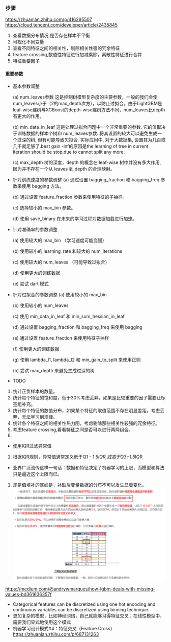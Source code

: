 ### 步骤
https://zhuanlan.zhihu.com/p/416295507
https://cloud.tencent.com/developer/article/2435845
1. 查看数据分布情况,是否存在样本不平衡
2. 可视化不同变量
3. 查看不同特征之间的相关性，剔除相关性强的冗余特征
4. feature crossing,数值性特征进行加减乘除，离散性特征进行合并
5. 特征重要因子


#### 重要参数

- 基本参数调整

    (a) num_leaves参数 这是控制树模型复杂度的主要参数，一般的我们会使num_leaves小于（2的max_depth次方），以防止过拟合。由于LightGBM是leaf-wise建树与XGBoost的depth-wise建树方法不同，num_leaves比depth有更大的作用。

    (b) min_data_in_leaf 这是处理过拟合问题中一个非常重要的参数. 它的值取决于训练数据的样本个树和 num_leaves参数. 将其设置的较大可以避免生成一个过深的树, 但有可能导致欠拟合. 实际应用中, 对于大数据集, 设置其为几百或几千就足够了.best gain -inf的原因是the learning of tree in current iteration should be stop,due to cannot split any more.

    (c) max_depth 树的深度，depth 的概念在 leaf-wise 树中并没有多大作用, 因为并不存在一个从 leaves 到 depth 的合理映射。
- 针对训练速度的参数调整
    (a) 通过设置 bagging_fraction 和 bagging_freq 参数来使用 bagging 方法。

    (b) 通过设置 feature_fraction 参数来使用特征的子抽样。

    (c) 选择较小的 max_bin 参数。

    (d) 使用 save_binary 在未来的学习过程对数据加载进行加速。

- 针对准确率的参数调整

    (a) 使用较大的 max_bin （学习速度可能变慢）

    (b) 使用较小的 learning_rate 和较大的 num_iterations

    (c) 使用较大的 num_leaves （可能导致过拟合）

    (d) 使用更大的训练数据

    (e) 尝试 dart 模式

- 针对过拟合的参数调整
    (a) 使用较小的 max_bin

    (b) 使用较小的 num_leaves
    
    (c) 使用 min_data_in_leaf 和 min_sum_hessian_in_leaf

    (d) 通过设置 bagging_fraction 和 bagging_freq 来使用 bagging

    (e) 通过设置 feature_fraction 来使用特征子抽样

    (f) 使用更大的训练数据

    (g) 使用 lambda_l1, lambda_l2 和 min_gain_to_split 来使用正则
    
    (h) 尝试 max_depth 来避免生成过深的树

- TODO
1. 统计正负样本的数量。
2. 统计每个特征的饱和度，低于30%考虑丢弃，如果是比较重要的因子需要让标签组补充。
3. 统计每个特征的数值分布，如果某个特征的取值范围不存在明显差距，考虑丢弃，无法学习到规律。
4. 统计各个特征之间的相关性热力图，考虑剔除那些相关性较强的冗余特征。
5. 考虑feature crossing,看看特征之间是否可以进行两两组合。
6. 

- 使用IQR过滤异常值
1. 根据IQR规则，异常值通常定义低于Q1 - 1.5*IQR,或高于Q3+1.5*IQR


- 业界广泛流传这样一句话：数据和特征决定了机器学习的上限，而模型和算法只是逼近这个上限而已。

1. 却是值填补的底线是，补缺后变量数据的分布不可以发生显着变化。
![NA_FILL](./assets/NA_fill.png)

https://medium.com/@andrywmarques/how-lgbm-deals-with-missing-values-bd361636357f

- Categorical features can be discretized using one hot encoding and continuous variables can be discretized using binning technique. 
- 更加复杂的模型，比如神经网络，自己就能够习得特征交叉；在线性模型中，需要我们显式地使用这个模式
- 机器学习设计模式#4：特征交叉（Feature Cross） https://zhuanlan.zhihu.com/p/687131263